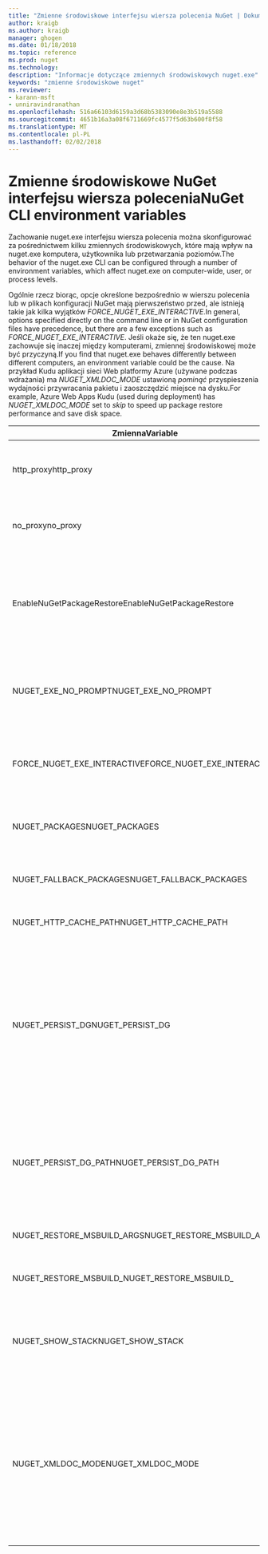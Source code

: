 ```yaml
---
title: "Zmienne środowiskowe interfejsu wiersza polecenia NuGet | Dokumentacja firmy Microsoft"
author: kraigb
ms.author: kraigb
manager: ghogen
ms.date: 01/18/2018
ms.topic: reference
ms.prod: nuget
ms.technology: 
description: "Informacje dotyczące zmiennych środowiskowych nuget.exe"
keywords: "zmienne środowiskowe nuget"
ms.reviewer:
- karann-msft
- unniravindranathan
ms.openlocfilehash: 516a66103d6159a3d68b5383090e8e3b519a5588
ms.sourcegitcommit: 4651b16a3a08f6711669fc4577f5d63b600f8f58
ms.translationtype: MT
ms.contentlocale: pl-PL
ms.lasthandoff: 02/02/2018
---
```

# <a name="nuget-cli-environment-variables"></a><span data-ttu-id="51ae6-104">Zmienne środowiskowe NuGet interfejsu wiersza polecenia</span><span class="sxs-lookup"><span data-stu-id="51ae6-104">NuGet CLI environment variables</span></span>

<span data-ttu-id="51ae6-105">Zachowanie nuget.exe interfejsu wiersza polecenia można skonfigurować za pośrednictwem kilku zmiennych środowiskowych, które mają wpływ na nuget.exe komputera, użytkownika lub przetwarzania poziomów.</span><span class="sxs-lookup"><span data-stu-id="51ae6-105">The behavior of the nuget.exe CLI can be configured through a number of environment variables, which affect nuget.exe on computer-wide, user, or process levels.</span></span>

<span data-ttu-id="51ae6-106">Ogólnie rzecz biorąc, opcje określone bezpośrednio w wierszu polecenia lub w plikach konfiguracji NuGet mają pierwszeństwo przed, ale istnieją takie jak kilka wyjątków *FORCE_NUGET_EXE_INTERACTIVE*.</span><span class="sxs-lookup"><span data-stu-id="51ae6-106">In general, options specified directly on the command line or in NuGet configuration files have precedence, but there are a few exceptions such as *FORCE_NUGET_EXE_INTERACTIVE*.</span></span> <span data-ttu-id="51ae6-107">Jeśli okaże się, że ten nuget.exe zachowuje się inaczej między komputerami, zmiennej środowiskowej może być przyczyną.</span><span class="sxs-lookup"><span data-stu-id="51ae6-107">If you find that nuget.exe behaves differently between different computers, an environment variable could be the cause.</span></span> <span data-ttu-id="51ae6-108">Na przykład Kudu aplikacji sieci Web platformy Azure (używane podczas wdrażania) ma *NUGET_XMLDOC_MODE* ustawioną *pominąć* przyspieszenia wydajności przywracania pakietu i zaoszczędzić miejsce na dysku.</span><span class="sxs-lookup"><span data-stu-id="51ae6-108">For example, Azure Web Apps Kudu (used during deployment) has *NUGET_XMLDOC_MODE* set to *skip* to speed up package restore performance and save disk space.</span></span>

| <span data-ttu-id="51ae6-109">Zmienna</span><span class="sxs-lookup"><span data-stu-id="51ae6-109">Variable</span></span> | <span data-ttu-id="51ae6-110">Opis</span><span class="sxs-lookup"><span data-stu-id="51ae6-110">Description</span></span> | <span data-ttu-id="51ae6-111">Uwagi</span><span class="sxs-lookup"><span data-stu-id="51ae6-111">Remarks</span></span> |
| --- | --- | --- |
| <span data-ttu-id="51ae6-112">http_proxy</span><span class="sxs-lookup"><span data-stu-id="51ae6-112">http_proxy</span></span> | <span data-ttu-id="51ae6-113">Serwer proxy HTTP używany do wykonywania operacji NuGet HTTP.</span><span class="sxs-lookup"><span data-stu-id="51ae6-113">Http proxy used for NuGet HTTP operations.</span></span> | <span data-ttu-id="51ae6-114">Może to być określone jako `http://<username>:<password>@proxy.com`.</span><span class="sxs-lookup"><span data-stu-id="51ae6-114">This would be specified as `http://<username>:<password>@proxy.com`.</span></span> |
| <span data-ttu-id="51ae6-115">no_proxy</span><span class="sxs-lookup"><span data-stu-id="51ae6-115">no_proxy</span></span> | <span data-ttu-id="51ae6-116">Konfiguruje domen do pominięcia z przy użyciu serwera proxy.</span><span class="sxs-lookup"><span data-stu-id="51ae6-116">Configures domains to bypass from using proxy.</span></span> | <span data-ttu-id="51ae6-117">Określony jako domen rozdzielonych przecinkami (,).</span><span class="sxs-lookup"><span data-stu-id="51ae6-117">Specified as domains separated by comma (,).</span></span> |
| <span data-ttu-id="51ae6-118">EnableNuGetPackageRestore</span><span class="sxs-lookup"><span data-stu-id="51ae6-118">EnableNuGetPackageRestore</span></span> | <span data-ttu-id="51ae6-119">Flaga dla, jeśli NuGet niejawnie należy udzielić zgody, jeśli jest to wymagane pakietu podczas przywracania.</span><span class="sxs-lookup"><span data-stu-id="51ae6-119">Flag for if NuGet should implicitly grant consent if that's required by package on restore.</span></span> | <span data-ttu-id="51ae6-120">Określona flaga jest określona.</span><span class="sxs-lookup"><span data-stu-id="51ae6-120">Specified flag is specified</span></span> | <span data-ttu-id="51ae6-121">jako *true* lub *1*, inne wartość traktowane jako flagi nie została określona.</span><span class="sxs-lookup"><span data-stu-id="51ae6-121">as *true* or *1*, any other value treated as flag not set.</span></span> |
| <span data-ttu-id="51ae6-122">NUGET_EXE_NO_PROMPT</span><span class="sxs-lookup"><span data-stu-id="51ae6-122">NUGET_EXE_NO_PROMPT</span></span> | <span data-ttu-id="51ae6-123">Zapobiega exe dla monit o podanie poświadczeń.</span><span class="sxs-lookup"><span data-stu-id="51ae6-123">Prevents the exe for prompting for credentials.</span></span>| <span data-ttu-id="51ae6-124">Żadnej wartości, z wyjątkiem null lub pusty ciąg będzie traktowany jako flagi zestawu/wartość true.</span><span class="sxs-lookup"><span data-stu-id="51ae6-124">Any value except null or empty string will be treated as this flag set/true.</span></span> |
<span data-ttu-id="51ae6-125">FORCE_NUGET_EXE_INTERACTIVE</span><span class="sxs-lookup"><span data-stu-id="51ae6-125">FORCE_NUGET_EXE_INTERACTIVE</span></span> | <span data-ttu-id="51ae6-126">Zmienna środowiskowa globalne wymuszenie tryb interaktywny.</span><span class="sxs-lookup"><span data-stu-id="51ae6-126">Global environment variable to force interactive mode.</span></span> | <span data-ttu-id="51ae6-127">Żadnej wartości, z wyjątkiem null lub pusty ciąg będzie traktowany jako flagi zestawu/wartość true.</span><span class="sxs-lookup"><span data-stu-id="51ae6-127">Any value except null or empty string will be treated as this flag set/true.</span></span> |
| <span data-ttu-id="51ae6-128">NUGET_PACKAGES</span><span class="sxs-lookup"><span data-stu-id="51ae6-128">NUGET_PACKAGES</span></span> | <span data-ttu-id="51ae6-129">Ścieżka do gdy pakiety są przechowywane / w pamięci podręcznej.</span><span class="sxs-lookup"><span data-stu-id="51ae6-129">Path to where packages are stored / cached.</span></span> | <span data-ttu-id="51ae6-130">Określony jako ścieżka bezwzględna.</span><span class="sxs-lookup"><span data-stu-id="51ae6-130">Specified as absolute path.</span></span> |
| <span data-ttu-id="51ae6-131">NUGET_FALLBACK_PACKAGES</span><span class="sxs-lookup"><span data-stu-id="51ae6-131">NUGET_FALLBACK_PACKAGES</span></span> | <span data-ttu-id="51ae6-132">Foldery globalne pakietów rezerwowego.</span><span class="sxs-lookup"><span data-stu-id="51ae6-132">Global fallback packages folders.</span></span> | <span data-ttu-id="51ae6-133">Ścieżki bezwzględne folderu rozdzielonych średnikami (;).</span><span class="sxs-lookup"><span data-stu-id="51ae6-133">Absolute folder paths separated by semicolon (;).</span></span> |
| <span data-ttu-id="51ae6-134">NUGET_HTTP_CACHE_PATH</span><span class="sxs-lookup"><span data-stu-id="51ae6-134">NUGET_HTTP_CACHE_PATH</span></span> | <span data-ttu-id="51ae6-135">Folder pamięci podręcznej HTTP.</span><span class="sxs-lookup"><span data-stu-id="51ae6-135">HTTP cache folder.</span></span> | <span data-ttu-id="51ae6-136">Określony jako ścieżka bezwzględna.</span><span class="sxs-lookup"><span data-stu-id="51ae6-136">Specified as absolute path.</span></span> |
| <span data-ttu-id="51ae6-137">NUGET_PERSIST_DG</span><span class="sxs-lookup"><span data-stu-id="51ae6-137">NUGET_PERSIST_DG</span></span> | <span data-ttu-id="51ae6-138">Flaga wskazująca, czy powinny zostać utrwalony dg plików (dane zbierane z MSBuild).</span><span class="sxs-lookup"><span data-stu-id="51ae6-138">Flag indicating if dg files (data collected from MSBuild) should be persisted.</span></span> | <span data-ttu-id="51ae6-139">Określony jako *true* lub *false* (ustawienie domyślne), jeśli NUGET_PERSIST_DG_PATH nie będą przechowywane w katalogu tymczasowego (NuGetScratch folder w bieżącym katalogu tymczasowego środowiska).</span><span class="sxs-lookup"><span data-stu-id="51ae6-139">Specified as *true* or *false* (default), if NUGET_PERSIST_DG_PATH not set will be stored to temporary directory (NuGetScratch folder in current environment temp directory).</span></span> |
| <span data-ttu-id="51ae6-140">NUGET_PERSIST_DG_PATH</span><span class="sxs-lookup"><span data-stu-id="51ae6-140">NUGET_PERSIST_DG_PATH</span></span> | <span data-ttu-id="51ae6-141">Ścieżka do utrwalenia pliki grupy dystrybucyjnej.</span><span class="sxs-lookup"><span data-stu-id="51ae6-141">Path to persist dg files.</span></span> | <span data-ttu-id="51ae6-142">Określony jako ścieżka bezwzględna, ta opcja jest tylko do użycia podczas *NUGET_PERSIST_DG* jest ustawiona na true.</span><span class="sxs-lookup"><span data-stu-id="51ae6-142">Specified as absolute path, this option is only used when *NUGET_PERSIST_DG* is set to true.</span></span> |
| <span data-ttu-id="51ae6-143">NUGET_RESTORE_MSBUILD_ARGS</span><span class="sxs-lookup"><span data-stu-id="51ae6-143">NUGET_RESTORE_MSBUILD_ARGS</span></span> | <span data-ttu-id="51ae6-144">Ustawia dodatkowe argumenty programu MSBuild.</span><span class="sxs-lookup"><span data-stu-id="51ae6-144">Sets additional MSBuild arguments.</span></span> |
| <span data-ttu-id="51ae6-145">NUGET_RESTORE_MSBUILD_</span><span class="sxs-lookup"><span data-stu-id="51ae6-145">NUGET_RESTORE_MSBUILD_</span></span>| <span data-ttu-id="51ae6-146">Szczegółowość</span><span class="sxs-lookup"><span data-stu-id="51ae6-146">Verbosity</span></span> |<span data-ttu-id="51ae6-147">Ustawia poziom szczegółowości dziennika programu MSBuild.</span><span class="sxs-lookup"><span data-stu-id="51ae6-147">Sets the MSBuild log verbosity.</span></span> | <span data-ttu-id="51ae6-148">Domyślnie jest *quiet* ("/ v: q").</span><span class="sxs-lookup"><span data-stu-id="51ae6-148">Default is *quiet* ("/v:q").</span></span> <span data-ttu-id="51ae6-149">Możliwe wartości *q [uiet]*, *m [najmniej]*, *n [ormal]*, *d [egółowy]*, i *diag [nostic]*.</span><span class="sxs-lookup"><span data-stu-id="51ae6-149">Possible values *q[uiet]*, *m[inimal]*, *n[ormal]*, *d[etailed]*, and *diag[nostic]*.</span></span> |
| <span data-ttu-id="51ae6-150">NUGET_SHOW_STACK</span><span class="sxs-lookup"><span data-stu-id="51ae6-150">NUGET_SHOW_STACK</span></span> | <span data-ttu-id="51ae6-151">Określa, czy pełny wyjątek (w tym ślad stosu) powinna być wyświetlana użytkownikowi.</span><span class="sxs-lookup"><span data-stu-id="51ae6-151">Determines whether the full exception (including stack trace) should be displayed to the user.</span></span> | <span data-ttu-id="51ae6-152">Określony jako *true* lub *false* (ustawienie domyślne).</span><span class="sxs-lookup"><span data-stu-id="51ae6-152">Specified as *true* or *false* (default).</span></span> |
| <span data-ttu-id="51ae6-153">NUGET_XMLDOC_MODE</span><span class="sxs-lookup"><span data-stu-id="51ae6-153">NUGET_XMLDOC_MODE</span></span> | <span data-ttu-id="51ae6-154">Określa sposób obsługi wyodrębniania pliku dokumentacji XML zestawów.</span><span class="sxs-lookup"><span data-stu-id="51ae6-154">Determines how assemblies XML documentation file extraction should be handled.</span></span> | <span data-ttu-id="51ae6-155">Obsługiwane tryby to *pominąć* (nie wyodrębnić pliki dokumentacji XML), *Kompresuj* (przechowywać pliki dokumentu XML jako archiwum zip) lub *Brak* (domyślna, Traktuj pliki dokumentu XML jako zwykły pliki).</span><span class="sxs-lookup"><span data-stu-id="51ae6-155">Supported modes are *skip* (do not extract XML documentation files), *compress* (store XML doc files as a zip archive) or *none* (default, treat XML doc files as regular files).</span></span> |
